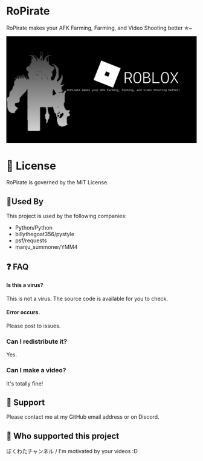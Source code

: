 
# RoPirate

RoPirate makes your AFK Farming, Farming, and Video Shooting better ✯~

![img.png](img/img.png)

# 📝 License
RoPirate is governed by the MIT License.


## 🎉Used By

This project is used by the following companies:

- Python/Python
- billythegoat356/pystyle
- psf/requests
- manju_summoner/YMM4


## ❓️ FAQ

#### Is this a virus?

This is not a virus. The source code is available for you to check.

#### Error occurs.

Please post to issues.

### Can I redistribute it?

Yes.

### Can I make a video?

It's totally fine!
## 📨 Support

Please contact me at my GitHub email address or on Discord.

## 💸 Who supported this project

ぼくわたチャンネル / I'm motivated by your videos :D
